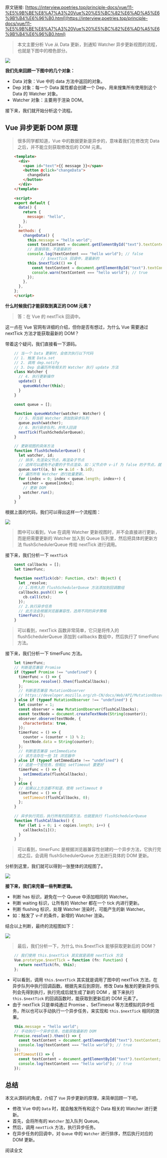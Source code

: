 原文链接: [https://interview.poetries.top/principle-docs/vue/11-%E5%9B%BE%E8%A7%A3%20Vue%20%E5%BC%82%E6%AD%A5%E6%9B%B4%E6%96%B0.html](https://interview.poetries.top/principle-docs/vue/11-%E5%9B%BE%E8%A7%A3%20Vue%20%E5%BC%82%E6%AD%A5%E6%9B%B4%E6%96%B0.html)

> 本文主要分析 Vue 从 Data 更新，到通知 Watcher 异步更新视图的流程，也就是下图中的橙色部分。

![](/images/s_poetries_work_gitee_2020_08_vue_59.png)

**我们先来回顾一下图中的几个对象：**

  * Data 对象：Vue 中的 data 方法中返回的对象。
  * Dep 对象：每一个 Data 属性都会创建一个 Dep，用来搜集所有使用到这个 Data 的 Watcher 对象。
  * Watcher 对象：主要用于渲染 DOM。

接下来，我们就开始分析这个流程。

## Vue 异步更新 DOM 原理

> 很多同学都知道，Vue 中的数据更新是异步的，意味着我们在修改完 Data 之后，并不能立刻获取修改后的 DOM 元素。
```html
    <template>
      <div>
        <span id="text">{{ message }}</span>
        <button @click="changeData">
          changeData
        </button>
      </div>
    </template>
    
    <script>
    export default {
      data() {
        return {
          message: "hello",
        };
      },
      methods: {
        changeData() {
          this.message = "hello world";
          const textContent = document.getElementById("text").textContent;
          // 直接获取，不是最新的
          console.log(textContent === "hello world"); // false
                // $nextTick 回调中，是最新的
          this.$nextTick(() => {
            const textContent = document.getElementById("text").textContent;
            console.warn(textContent === "hello world"); // true
          });
        },
      },
    };
    </script>
```

**什么时候我们才能获取到真正的 DOM 元素？**

> 答：在 Vue 的 nextTick 回调中。

这一点在 Vue 官网有详细的介绍，但你是否有想过，为什么 Vue 需要通过 nextTick 方法才能获取最新的 DOM？

带着这个疑问，我们直接看一下源码。
```js
    // 当一个 Data 更新时，会依次执行以下代码
    // 1. 触发 Data.set
    // 2. 调用 dep.notify
    // 3. Dep 会遍历所有相关的 Watcher 执行 update 方法
    class Watcher {
      // 4. 执行更新操作
      update() {
        queueWatcher(this);
      }
    }
    
    const queue = [];
    
    function queueWatcher(watcher: Watcher) {
      // 5. 将当前 Watcher 添加到异步队列
      queue.push(watcher);
      // 6. 执行异步队列，并传入回调
      nextTick(flushSchedulerQueue);
    }
    
    // 更新视图的具体方法
    function flushSchedulerQueue() {
      let watcher, id;
      // 排序，先渲染父节点，再渲染子节点
      // 这样可以避免不必要的子节点渲染，如：父节点中 v-if 为 false 的子节点，就不用渲染了
      queue.sort((a, b) => a.id - b.id);
      // 遍历所有 Watcher 进行批量更新。
      for (index = 0; index < queue.length; index++) {
        watcher = queue[index];
        // 更新 DOM
        watcher.run();
      }
    }
```

根据上面的代码，我们可以得出这样一个流程图：

![](/images/s_poetries_work_gitee_2020_08_vue_60.png)

> 图中可以看到，Vue 在调用 Watcher 更新视图时，并不会直接进行更新，而是把需要更新的 Watcher 加入到 Queue
> 队列里，然后把具体的更新方法 flushSchedulerQueue 传给 nextTick 进行调用。

接下来，我们分析一下 `nextTick`
```js
    const callbacks = [];
    let timerFunc;
    
    function nextTick(cb?: Function, ctx?: Object) {
      let _resolve;
      // 1.将传入的 flushSchedulerQueue 方法添加到回调数组
      callbacks.push(() => {
        cb.call(ctx);
      });
      // 2.执行异步任务
      // 此方法会根据浏览器兼容性，选用不同的异步策略
      timerFunc();
    }
```

> 可以看到，nextTick 函数非常简单，它只是将传入的 flushSchedulerQueue 添加到 callbacks 数组中，然后执行了
> timerFunc 方法。

接下来，我们分析一下 timerFunc 方法。
```js
    let timerFunc;
    // 判断是否兼容 Promise
    if (typeof Promise !== "undefined") {
      timerFunc = () => {
        Promise.resolve().then(flushCallbacks);
      };
      // 判断是否兼容 MutationObserver
      // https://developer.mozilla.org/zh-CN/docs/Web/API/MutationObserver
    } else if (typeof MutationObserver !== "undefined") {
      let counter = 1;
      const observer = new MutationObserver(flushCallbacks);
      const textNode = document.createTextNode(String(counter));
      observer.observe(textNode, {
        characterData: true,
      });
      timerFunc = () => {
        counter = (counter + 1) % 2;
        textNode.data = String(counter);
      };
      // 判断是否兼容 setImmediate
      // 该方法存在一些 IE 浏览器中
    } else if (typeof setImmediate !== "undefined") {
      // 这是一个宏任务，但相比 setTimeout 要更好
      timerFunc = () => {
        setImmediate(flushCallbacks);
      };
    } else {
      // 如果以上方法都不知道，使用 setTimeout 0
      timerFunc = () => {
        setTimeout(flushCallbacks, 0);
      };
    }
    
    // 异步执行完后，执行所有的回调方法，也就是执行 flushSchedulerQueue
    function flushCallbacks() {
      for (let i = 0; i < copies.length; i++) {
        callbacks[i]();
      }
    }
```

> 可以看到，timerFunc 是根据浏览器兼容性创建的一个异步方法，它执行完成之后，会调用 flushSchedulerQueue 方法进行具体的
> DOM 更新。

分析到这里，我们就可以得到一张整体的流程图了。

![](/images/s_poetries_work_gitee_2020_08_vue_61.png)

**接下来，我们来完善一些判断逻辑。**

  * 判断 has 标识，避免在一个 Queue 中添加相同的 Watcher。
  * 判断 waiting 标识，让所有的 Watcher 都在一个 tick 内进行更新。
  * 判断 flushing 标识，处理 Watcher 渲染时，可能产生的新 Watcher。
  * 如：触发了 v-if 的条件，新增的 Watcher 渲染。

结合以上判断，最终的流程图如下：

![](/images/s_poetries_work_gitee_2020_08_vue_62.png)

> 最后，我们分析一下，为什么 this.$nextTick 能够获取更新后的 DOM？
```js
    // 我们使用 this.$nextTick 其实就是调用 nextTick 方法
    Vue.prototype.$nextTick = function (fn: Function) {
      return nextTick(fn, this);
    };
```

  * 可以看到，调用 `this.$nextTick` 其实就是调用了图中的 nextTick 方法，在异步队列中执行回调函数。根据先来后到原则，修改 Data 触发的更新异步队列会先得到执行，执行完成后就生成了新的 DOM ，接下来执行 `this.$nextTick` 的回调函数时，能获取到更新后的 DOM 元素了。
  * 由于 nextTick 只是单纯通过 Promise 、SetTimeout 等方法模拟的异步任务，所以也可以手动执行一个异步任务，来实现和 `this.$nextTick` 相同的效果。
```js
    this.message = "hello world";
    // 手动执行一个异步任务，也能获取最新的 DOM
    Promise.resolve().then(() => {
      const textContent = document.getElementById("text").textContent;
      console.log(textContent === "hello world"); // true
    });
    setTimeout(() => {
      const textContent = document.getElementById("text").textContent;
      console.log(textContent === "hello world"); // true
    });
```

## 总结

本文从源码的角度，介绍了 `Vue` 异步更新的原理，来简单回顾一下吧。

  * 修改 Vue 中的 `Data` 时，就会触发所有和这个 Data 相关的 Watcher 进行更新。
  * 首先，会将所有的 `Watcher` 加入队列 Queue。
  * 然后，调用 `nextTick` 方法，执行异步任务。
  * 在异步任务的回调中，对 `Queue` 中的 `Watcher` 进行排序，然后执行对应的 DOM 更新。

阅读全文

